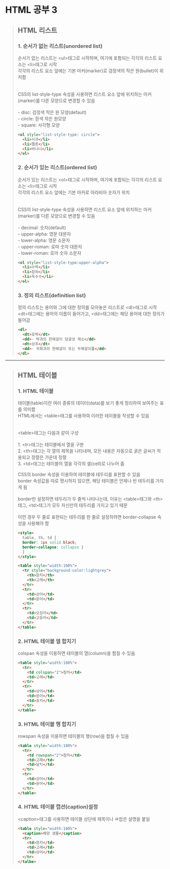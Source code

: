 <h1>HTML 공부 3</h1>

  <blockquote>
  <h2>HTML 리스트</h2>

  <h3>1. 순서가 없는 리스트(unordered list)</h3>
  <p>
    순서가 없는 리스트는 &lt;ul&gt;태그로 시작하며, 여기에 포함되는 각각의 리스트 요소는 &lt;li&gt;태그로 시작<br>
    각각의 리스트 요소 앞에는 기본 마커(marker)로 검정색의 작은 원(bullet)이 위치함<br><br><br>
    CSS의 list-style-type 속성을 사용하면 리스트 요소 앞에 위치하는 마커(marker)를 다른 모양으로 변경할 수 있음<br><br>
    - disc: 검정색 작은 원 모양(default)<br>
    - circle: 흰색 작은 원모양<br>
    - square: 사각형 모양<br>

  </p>

  ```html
  <ul style="list-style-type: circle">
    <li>사과</li>
    <li>멜론</li>
    <li>바나나</li>
  </ul>
  ```

  <h3>2. 순서가 있는 리스트(ordered list)</h3>
  <p>
    순서가 있는 리스트는 &lt;ol&gt;태그로 시작하며, 여기에 포함되는 각각의 리스트 요소는 &lt;li&gt;태그로 시작<br>
    각각의 리스트 요소 앞에는 기본 마커로 아라비아 숫자가 위치<br><br><br>
    CSS의 list-style-type 속성을 사용하면 리스트 요소 앞에 위치하는 마커(marker)를 다른 모양으로 변경할 수 있음<br><br>
    - decimal: 숫자(default)<br>
    - upper-alpha: 영문 대문자<br>
    - lower-alpha: 영문 소문자<br>
    - upper-roman: 로마 숫자 대문자<br>
    - lower-roman: 로마 숫자 소문자<br>

  ```html
  <ol style="list-style-type:upper-alpha">
    <li>수박</li>
    <li>참외</li>
    <li>옥수수</li>
  </ol>
  ```

  <h3>3. 정의 리스트(definition list)</h3>
  <p>
    정의 리스트는 용어와 그에 대한 정의를 모아놓은 리스트로 &lt;dl&gt;태그로 시작<br>
    &lt;dt&gt;태그에는 용어의 이름이 들어가고, &lt;dd&gt;태그에는 해당 용어에 대한 정의가 들어감
  </p>

  ```html
  <dl>
    <dt>호박</dt>
    <dd>- 박과의 한해살이 덩굴성 채소</dd>
    <dt>상추</dt>
    <dd>- 국화과의 한해살이 또는 두해살이풀</dd>
  </dl>
  ```
</blockquote>

<hr>
<blockquote>
  <h2>HTML 테이블</h2>
  <h3>1. HTML 테이블</h3>
  <p>
    테이블(table)이란 여러 종류의 데이터(data)를 보기 좋게 정리하여 보여주는 표를 의미함<br>
    HTML에서는 &lt;table&gt;태그를 사용하여 이러한 테이블을 작성할 수 있음<br><br><br>
    &lt;table&gt;태그는 다음과 같이 구성<br><br>
    1. &lt;tr&gt;태그는 테이블에서 열을 구분<br>
    2. &lt;th&gt;태그는 각 열의 제목을 나타내며, 모든 내용은 자동으로 굵은 글씨가 적용되고 정렬은 가운데 정렬<br>
    3. &lt;td&gt;태그는 테이블의 열을 각각의 셀(cell)로 나누어 줌
  </p>
  <p>
    CSS의 border 속성을 이용하여 테이블에 테두리를 표현할 수 있음<br>
    border 속성값을 따로 명시하지 않으면, 해당 테이블은 언제나 빈 테두리를 가지게 됨<br><br>
    border만 설정하면 테두리가 두 줄씩 나타나는데, 이유는 &lt;table&gt;태그와 &lt;th&gt;태그, &lt;td&gt;태그가 모두 자신만의 테두리를 가지고 있기 때문<br><br>
    이런 경우 두 줄로 표현되는 테두리를 한 줄로 설정하려면 border-collapse 속성을 사용해야 함  
  </p>

  ```html
  <style>
    table, th, td { 
    border: 1px solid black;
    border-collapse: collapse }
    }
  </style>

  <table style="width:100%">
    <tr style="background-color:lightgrey">
      <th>참치</th>
      <th>고래</th>
    </tr>
    <tr>
      <td>상어</td>
      <td>문어</td>
    </tr>
    <tr>
      <td>오징어</td>
      <td>고등어</td>
    </tr>
  </table>
  ```

  <h3>2. HTML 테이블 열 합치기</h3>
  <p>colspan 속성을 이용하면 테이블의 열(column)을 합칠 수 있음</p>

  ```html
  <table style="width:100%">
    <tr>
      <td colspan="2">참치</td>
      <td>고래</td>
    </tr>
    <tr>
      <td>상어</td>
      <td>문어</td>
      <td>꽁치</td>
    </tr>
  </table>
  ```

  <h3>3. HTML 테이블 행 합치기</h3>
  <p>rowspan 속성을 이용하면 테이블의 행(row)을 합칠 수 있음</p>

  ```html
  <table style="width:100%">
    <tr>
      <td rowspan="2">참치</td>
      <td>고래</td>
      <td>날치</td>
    </tr>
    <tr>
      <td>상어</td>
      <td>문어</td>
    </tr>
  </table>
  ```

  <h3>4. HTML 테이블 캡션(caption)설정</h3>
  <p>&lt;caption&gt;태그를 사용하면 테이블 상단에 제목이나 ㅉ랍은 설명을 붙일 </p>

  ```html
  <table style="width:100%">
    <caption>해양 생물</caption>
    <tr>
      <td>참치</td>
      <td>고래</td>
      <td>상어</td>
    </tr>
  </talbe>
  ```
</blockquote>
